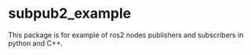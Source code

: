 # subpub2_example
This package is for example of ros2 nodes publishers and subscribers in python and C++.
